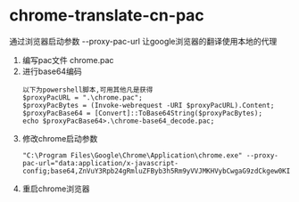 # chrome-translate-cn-pac

通过浏览器启动参数 --proxy-pac-url 让google浏览器的翻译使用本地的代理

1. 编写pac文件 chrome.pac
2. 进行base64编码
   ```
   以下为powershell脚本,可用其他凡是获得
   $proxyPacURL = ".\chrome.pac";
   $proxyPacBytes = (Invoke-webrequest -URI $proxyPacURL).Content;
   $proxyPacBase64 = [Convert]::ToBase64String($proxyPacBytes);
   echo $proxyPacBase64>.\chrome-base64_decode.pac;
   ```
3. 修改chrome启动参数
   ```
   "C:\Program Files\Google\Chrome\Application\chrome.exe" --proxy-pac-url="data:application/x-javascript-config;base64,ZnVuY3Rpb24gRmluZFByb3h5Rm9yVVJMKHVybCwgaG9zdCkgew0KICAgIC8vY2hyb21lIOa1j+iniOWZqOiwg+eUqOe/u+ivkWFwaeaXtizkvb/nlKjku6PnkIYNCiAgICBpZiAoc2hFeHBNYXRjaCh1cmwsICIqdHJhbnNsYXRlLmdvb2dsZWFwaXMuY29tKiIpKSB7DQogICAgICAgIHJldHVybiAnU09DS1M1IDEyNy4wLjAuMToyMDgxJzsNCiAgICB9DQogICAgcmV0dXJuICdESVJFQ1QnOw0KfQ=="
   ```
4. 重启chrome浏览器

